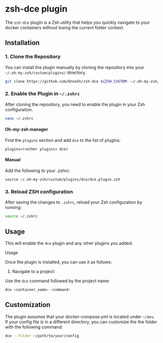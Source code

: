 # zsh-dce plugin

The `zsh-dce` plugin is a Zsh utility that helps you quickly navigate to your docker containers without losing the current folder context.

## Installation

### 1. Clone the Repository

You can install the plugin manually by cloning the repository into your `~/.oh-my-zsh/custom/plugins/` directory.

```sh
git clone https://github.com/Onnokh/zsh-dce ${ZSH_CUSTOM:-~/.oh-my-zsh/custom}/plugins/dce
```

### 2. Enable the Plugin in `~/.zshrc`

After cloning the repository, you need to enable the plugin in your Zsh configuration.

```sh
nano ~/.zshrc
```

#### Oh-my-zsh manager
Find the `plugins` section and add `dce` to the list of plugins:

```
plugins=(<other plugins> dce)
```

#### Manual
Add the following to your .zshrc:
```
source ~/.oh-my-zsh/custom/plugins/dce/dce.plugin.zsh
```

### 3. Reload ZSH configuration

After saving the changes to `.zshrc`, reload your Zsh configuration by running:

```sh
source ~/.zshrc
```

## Usage

This will enable the `dce` plugin and any other plugins you added.

Usage

Once the plugin is installed, you can use it as follows:

1. Navigate to a project:

Use the `dce` command followed by the project name:

```sh
dce <container_name> <command>
```

## Customization

The plugin assumes that your docker-compose.yml is located under `~/dev`. If your config file is in a different directory, you can customize the the folder with the following command:

```sh
dce --folder ~/path/to/your/config
```